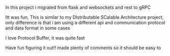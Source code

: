 In this project i migrated from flask and websockets and rest to gRPC

Itt was fun, This is similar to my DIstributable SCalable Architecture project, only difference is that i am using a different api and communication protocol and data format in some cases

I love Protocol Buffer, it was quite fast

Have fun figuring it out!! made plenty of comments so it should be easy to
